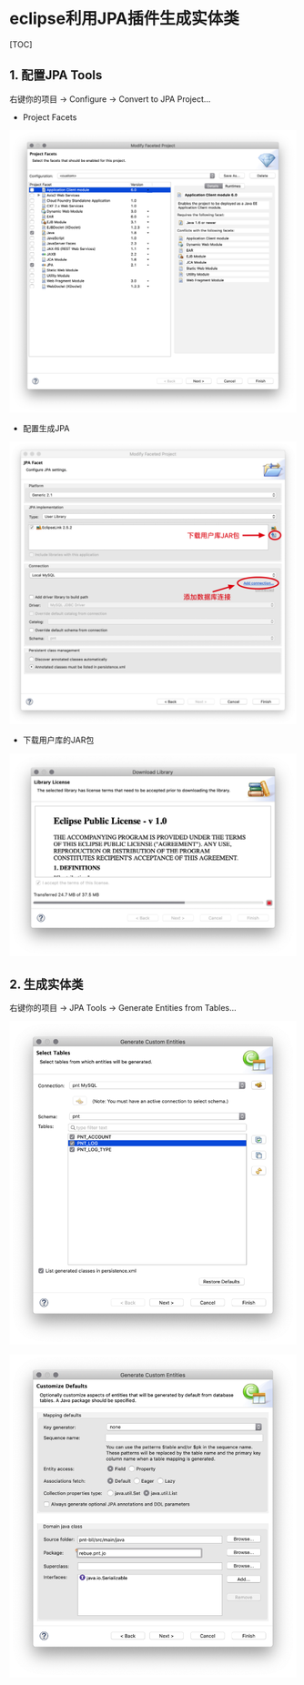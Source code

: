 # eclipse利用JPA插件生成实体类

[TOC]

## 1. 配置JPA Tools

右键你的项目 -> Configure -> Convert to JPA Project...

- Project Facets

![ProjectFacets](ProjectFacets.png)

- 配置生成JPA

![配置生成JPA](配置生成JPA.png)

- 下载用户库的JAR包

![下载用户库的JAR包](下载用户库的JAR包.png)

## 2. 生成实体类

右键你的项目 -> JPA Tools -> Generate Entities from Tables...

![生成实体类](生成实体类.png)

![自定义默认配置](自定义默认配置.png)

